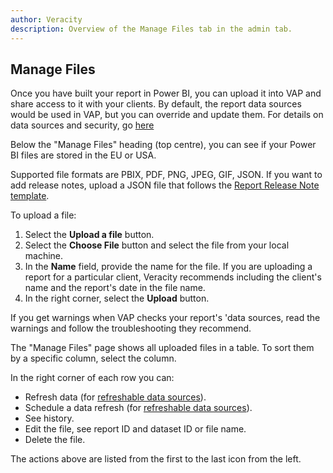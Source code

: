 ```yaml
---
author: Veracity
description: Overview of the Manage Files tab in the admin tab.
---
```


## Manage Files

Once you have built your report in Power BI, you can upload it into VAP and share access to it with your clients. By default, the report data sources would be used in VAP, but you can override and update them. For details on data sources and security, go [here](vap.md#data-sources-and-security)

Below the "Manage Files" heading (top centre), you can see if your Power BI files are stored in the EU or USA.

Supported file formats are PBIX, PDF, PNG, JPEG, GIF, JSON. If you want to add release notes, upload a JSON file that follows the [Report Release Note template](#report-release-note).

To upload a file:
1. Select the **Upload a file** button.
2. Select the **Choose File** button and select the file from your local machine.
3. In the **Name** field, provide the name for the file. If you are uploading a report for a particular client, Veracity recommends including the client's name and the report's date in the file name.
4. In the right corner, select the **Upload** button.

If you get warnings when VAP checks your report's 'data sources, read the warnings and follow the troubleshooting they recommend. 

The "Manage Files" page shows all uploaded files in a table. To sort them by a specific column, select the column. 

In the right corner of each row you can:
* Refresh data (for [refreshable data sources](vap.md#data-sources-and-security)).
* Schedule a data refresh (for [refreshable data sources](vap.md#data-sources-and-security)).
* See history.
* Edit the file, see report ID and dataset ID or file name.
* Delete the file.

The actions above are listed from the first to the last icon from the left.